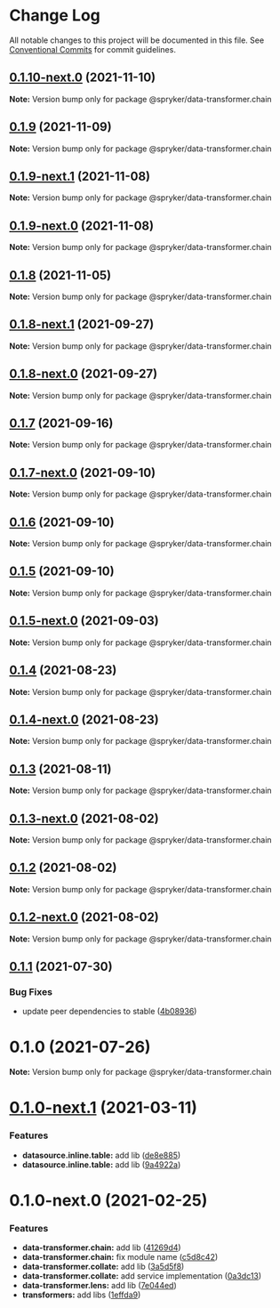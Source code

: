 # Change Log

All notable changes to this project will be documented in this file.
See [Conventional Commits](https://conventionalcommits.org) for commit guidelines.

## [0.1.10-next.0](https://github.com/spryker/zed-gui/compare/@spryker/data-transformer.chain@0.1.8-next.1...@spryker/data-transformer.chain@0.1.10-next.0) (2021-11-10)

**Note:** Version bump only for package @spryker/data-transformer.chain





## [0.1.9](https://github.com/spryker/ui-components/compare/@spryker/data-transformer.chain@0.1.9-next.1...@spryker/data-transformer.chain@0.1.9) (2021-11-09)

**Note:** Version bump only for package @spryker/data-transformer.chain





## [0.1.9-next.1](https://github.com/spryker/ui-components/compare/@spryker/data-transformer.chain@0.1.8...@spryker/data-transformer.chain@0.1.9-next.1) (2021-11-08)

**Note:** Version bump only for package @spryker/data-transformer.chain





## [0.1.9-next.0](https://github.com/spryker/zed-gui/compare/@spryker/data-transformer.chain@0.1.8-next.1...@spryker/data-transformer.chain@0.1.9-next.0) (2021-11-08)

**Note:** Version bump only for package @spryker/data-transformer.chain





## [0.1.8](https://github.com/spryker/ui-components/compare/@spryker/data-transformer.chain@0.1.8-next.1...@spryker/data-transformer.chain@0.1.8) (2021-11-05)

**Note:** Version bump only for package @spryker/data-transformer.chain





## [0.1.8-next.1](https://github.com/spryker/ui-components/compare/@spryker/data-transformer.chain@0.1.7...@spryker/data-transformer.chain@0.1.8-next.1) (2021-09-27)

**Note:** Version bump only for package @spryker/data-transformer.chain





## [0.1.8-next.0](https://github.com/spryker/zed-gui/compare/@spryker/data-transformer.chain@0.1.4...@spryker/data-transformer.chain@0.1.8-next.0) (2021-09-27)

**Note:** Version bump only for package @spryker/data-transformer.chain





## [0.1.7](https://github.com/spryker/ui-components/compare/@spryker/data-transformer.chain@0.1.7-next.0...@spryker/data-transformer.chain@0.1.7) (2021-09-16)

**Note:** Version bump only for package @spryker/data-transformer.chain





## [0.1.7-next.0](https://github.com/spryker/ui-components/compare/@spryker/data-transformer.chain@0.1.6...@spryker/data-transformer.chain@0.1.7-next.0) (2021-09-10)

**Note:** Version bump only for package @spryker/data-transformer.chain





## [0.1.6](https://github.com/spryker/ui-components/compare/@spryker/data-transformer.chain@0.1.5-next.0...@spryker/data-transformer.chain@0.1.6) (2021-09-10)

**Note:** Version bump only for package @spryker/data-transformer.chain





## [0.1.5](https://github.com/spryker/ui-components/compare/@spryker/data-transformer.chain@0.1.5-next.0...@spryker/data-transformer.chain@0.1.5) (2021-09-10)

**Note:** Version bump only for package @spryker/data-transformer.chain





## [0.1.5-next.0](https://github.com/spryker/ui-components/compare/@spryker/data-transformer.chain@0.1.4...@spryker/data-transformer.chain@0.1.5-next.0) (2021-09-03)

**Note:** Version bump only for package @spryker/data-transformer.chain





## [0.1.4](https://github.com/spryker/ui-components/compare/@spryker/data-transformer.chain@0.1.4-next.0...@spryker/data-transformer.chain@0.1.4) (2021-08-23)

**Note:** Version bump only for package @spryker/data-transformer.chain





## [0.1.4-next.0](https://github.com/spryker/ui-components/compare/@spryker/data-transformer.chain@0.1.3...@spryker/data-transformer.chain@0.1.4-next.0) (2021-08-23)

**Note:** Version bump only for package @spryker/data-transformer.chain





## [0.1.3](https://github.com/spryker/ui-components/compare/@spryker/data-transformer.chain@0.1.3-next.0...@spryker/data-transformer.chain@0.1.3) (2021-08-11)

**Note:** Version bump only for package @spryker/data-transformer.chain





## [0.1.3-next.0](https://github.com/spryker/ui-components/compare/@spryker/data-transformer.chain@0.1.2...@spryker/data-transformer.chain@0.1.3-next.0) (2021-08-02)

**Note:** Version bump only for package @spryker/data-transformer.chain





## [0.1.2](https://github.com/spryker/ui-components/compare/@spryker/data-transformer.chain@0.1.2-next.0...@spryker/data-transformer.chain@0.1.2) (2021-08-02)

**Note:** Version bump only for package @spryker/data-transformer.chain





## [0.1.2-next.0](https://github.com/spryker/ui-components/compare/@spryker/data-transformer.chain@0.1.1...@spryker/data-transformer.chain@0.1.2-next.0) (2021-08-02)

**Note:** Version bump only for package @spryker/data-transformer.chain





## [0.1.1](https://github.com/spryker/ui-components/compare/@spryker/data-transformer.chain@0.1.0...@spryker/data-transformer.chain@0.1.1) (2021-07-30)


### Bug Fixes

* update peer dependencies to stable ([4b08936](https://github.com/spryker/ui-components/commit/4b0893691360cf4bd66935aed24873266c98c4e4))





# 0.1.0 (2021-07-26)

**Note:** Version bump only for package @spryker/data-transformer.chain





# [0.1.0-next.1](https://github.com/spryker/ui-components/compare/@spryker/data-transformer.chain@0.1.0-next.0...@spryker/data-transformer.chain@0.1.0-next.1) (2021-03-11)


### Features

* **datasource.inline.table:** add lib ([de8e885](https://github.com/spryker/ui-components/commit/de8e8855e48958daed8515e388d76267f07ed59e))
* **datasource.inline.table:** add lib ([9a4922a](https://github.com/spryker/ui-components/commit/9a4922abf05f78ecd1f8a723773cd206c077db13))





# 0.1.0-next.0 (2021-02-25)


### Features

* **data-transformer.chain:** add lib ([41269d4](https://github.com/spryker/ui-components/commit/41269d46f7239aa485d8ef2f368a5b9ad16c8cab))
* **data-transformer.chain:** fix module name ([c5d8c42](https://github.com/spryker/ui-components/commit/c5d8c4242ef50c6cdf35b6581c54c9f5bfc9e359))
* **data-transformer.collate:** add lib ([3a5d5f8](https://github.com/spryker/ui-components/commit/3a5d5f8fa11efbd8ef1f061ed8cdc48fb0bcbb95))
* **data-transformer.collate:** add service implementation ([0a3dc13](https://github.com/spryker/ui-components/commit/0a3dc13739c712c149645635d72154a64eb2f7ec))
* **data-transformer.lens:** add lib ([7e044ed](https://github.com/spryker/ui-components/commit/7e044ed92fa7a35daca3c70529d0b77a33d2cd0c))
* **transformers:** add libs ([1effda9](https://github.com/spryker/ui-components/commit/1effda9b5d26b80dd8dbe4345077013b69219877))
